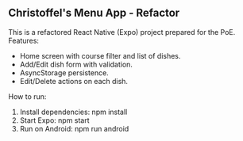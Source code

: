 
Christoffel's Menu App - Refactor
--------------------------------

This is a refactored React Native (Expo) project prepared for the PoE.
Features:
- Home screen with course filter and list of dishes.
- Add/Edit dish form with validation.
- AsyncStorage persistence.
- Edit/Delete actions on each dish.

How to run:
1. Install dependencies: npm install
2. Start Expo: npm start
3. Run on Android: npm run android
